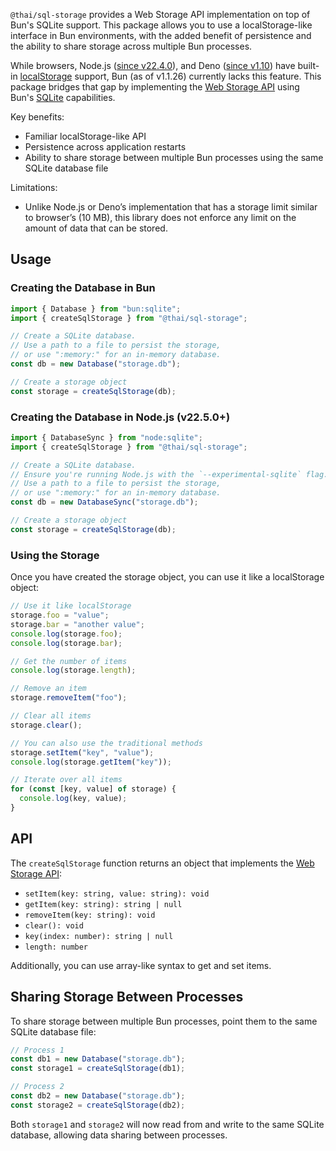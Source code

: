 `@thai/sql-storage` provides a Web Storage API implementation on top of Bun's SQLite support. This package allows you to use a localStorage-like interface in Bun environments, with the added benefit of persistence and the ability to share storage across multiple Bun processes.

While browsers, Node.js ([since v22.4.0](https://nodejs.org/en/blog/release/v22.4)), and Deno ([since v1.10](https://docs.deno.com/runtime/manual/runtime/web_storage_api/)) have built-in [localStorage](https://developer.mozilla.org/en-US/docs/Web/API/Window/localStorage) support, Bun (as of v1.1.26) currently lacks this feature. This package bridges that gap by implementing the [Web Storage API](https://developer.mozilla.org/en-US/docs/Web/API/Web_Storage_API) using Bun's [SQLite](https://bun.sh/docs/api/sqlite) capabilities.

Key benefits:

- Familiar localStorage-like API
- Persistence across application restarts
- Ability to share storage between multiple Bun processes using the same SQLite database file

Limitations:

- Unlike Node.js or Deno’s implementation that has a storage limit similar to browser’s (10 MB), this library does not enforce any limit on the amount of data that can be stored.

## Usage

### Creating the Database in Bun

```typescript
import { Database } from "bun:sqlite";
import { createSqlStorage } from "@thai/sql-storage";

// Create a SQLite database.
// Use a path to a file to persist the storage,
// or use ":memory:" for an in-memory database.
const db = new Database("storage.db");

// Create a storage object
const storage = createSqlStorage(db);
```

### Creating the Database in Node.js (v22.5.0+)

```typescript
import { DatabaseSync } from "node:sqlite";
import { createSqlStorage } from "@thai/sql-storage";

// Create a SQLite database.
// Ensure you're running Node.js with the `--experimental-sqlite` flag.
// Use a path to a file to persist the storage,
// or use ":memory:" for an in-memory database.
const db = new DatabaseSync("storage.db");

// Create a storage object
const storage = createSqlStorage(db);
```

### Using the Storage

Once you have created the storage object, you can use it like a localStorage object:

```typescript
// Use it like localStorage
storage.foo = "value";
storage.bar = "another value";
console.log(storage.foo);
console.log(storage.bar);

// Get the number of items
console.log(storage.length);

// Remove an item
storage.removeItem("foo");

// Clear all items
storage.clear();

// You can also use the traditional methods
storage.setItem("key", "value");
console.log(storage.getItem("key"));

// Iterate over all items
for (const [key, value] of storage) {
  console.log(key, value);
}
```

## API

The `createSqlStorage` function returns an object that implements the [Web Storage API](https://developer.mozilla.org/en-US/docs/Web/API/Web_Storage_API):

- `setItem(key: string, value: string): void`
- `getItem(key: string): string | null`
- `removeItem(key: string): void`
- `clear(): void`
- `key(index: number): string | null`
- `length: number`

Additionally, you can use array-like syntax to get and set items.

## Sharing Storage Between Processes

To share storage between multiple Bun processes, point them to the same SQLite database file:

```typescript
// Process 1
const db1 = new Database("storage.db");
const storage1 = createSqlStorage(db1);

// Process 2
const db2 = new Database("storage.db");
const storage2 = createSqlStorage(db2);
```

Both `storage1` and `storage2` will now read from and write to the same SQLite database, allowing data sharing between processes.
